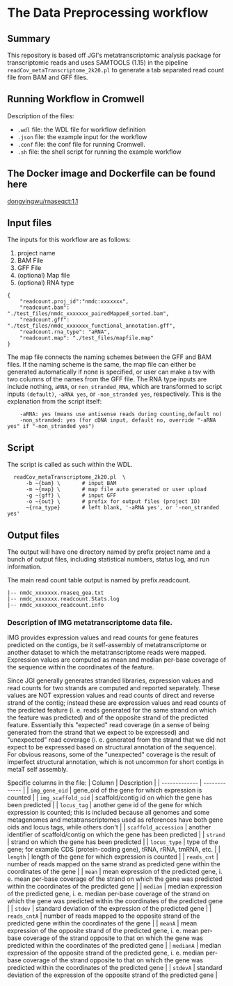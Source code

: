 # The Data Preprocessing workflow

## Summary
This repository is based off JGI's metatranscriptomic analysis package for transcriptomic reads and uses SAMTOOLS (1.15) in the pipeline `readCov_metaTranscriptome_2k20.pl` to generate a tab separated read count file from BAM and GFF files. 

## Running Workflow in Cromwell

Description of the files:
 - `.wdl` file: the WDL file for workflow definition
 - `.json` file: the example input for the workflow
 - `.conf` file: the conf file for running Cromwell.
 - `.sh` file: the shell script for running the example workflow


## The Docker image and Dockerfile can be found here

[dongyingwu/rnaseqct:1.1](https://hub.docker.com/r/dongyingwu/rnaseqct/)


## Input files

The inputs for this workflow are as follows:

1. project name 
2. BAM File 
3. GFF File
4. (optional) Map file
5. (optional) RNA type

```
{
    "readcount.proj_id":"nmdc:xxxxxxx",
    "readcount.bam": "./test_files/nmdc_xxxxxxx_pairedMapped_sorted.bam",
    "readcount.gff": "./test_files/nmdc_xxxxxxx_functional_annotation.gff",
    "readcount.rna_type": "aRNA",
    "readcount.map": "./test_files/mapfile.map"
}
```

The map file connects the naming schemes between the GFF and BAM files. If the naming scheme is the same, the map file can either be generated automatically if none is specified, or user can make a tsv with two columns of the names from the GFF file. 
The RNA type inputs are include nothing, `aRNA`, or `non_stranded_RNA`, which are transformed to script inputs `(default)`, `-aRNA yes`, or `-non_stranded yes`, respectively. This is the explanation from the script itself:

```
    -aRNA: yes (means use antisense reads during counting,default no)
    -non_stranded: yes (for cDNA input, default no, override "-aRNA yes" if "-non_stranded yes")
```

## Script

The script is called as such within the WDL.

```
  readCov_metaTranscriptome_2k20.pl  \
      -b ~{bam} \       # input BAM
      -m ~{map} \       # map file auto generated or user upload
      -g ~{gff} \       # input GFF
      -o ~{out} \       # prefix for output files (project ID)
      ~{rna_type}       # left blank, '-aRNA yes', or '-non_stranded yes'
```

## Output files

The output will have one directory named by prefix project name and a bunch of output files, including statistical numbers, status log, and run information. 

The main read count table output is named by prefix.readcount. 

```
|-- nmdc_xxxxxxx.rnaseq_gea.txt
|-- nmdc_xxxxxxx.readcount.Stats.log
|-- nmdc_xxxxxxx_readcount.info
```

### Description of IMG metatranscriptome data file.

IMG provides expression values and read counts for gene features predicted on the contigs, be
it self-assembly of metatranscriptome or another dataset to which the metatranscriptome reads 
were mapped. Expression values are computed as mean and median per-base coverage of the 
sequence within the coordinates of the feature.

Since JGI generally generates stranded libraries, expression values and read counts for two 
strands are computed and reported separately. These values are NOT expression values and 
read counts of direct and reverse strand of the contig; instead these are expression values and 
read counts of the predicted feature (i. e. reads generated for the same strand on which the 
feature was predicted) and of the opposite strand of the predicted feature. Essentially this 
"expected" read coverage (in a sense of being generated from the strand that we expect to be 
expressed) and "unexpected" read coverage (i. e. generated from the strand that we did not 
expect to be expressed based on structural annotation of the sequence). For obvious reasons, 
some of the "unexpected" coverage is the result of imperfect structural annotation, which is 
not uncommon for short contigs in metaT self assembly.

Specific columns in the file:
| Column | Description |
| ------------- | ------------- |
| `img_gene_oid` | gene_oid of the gene for which expression is counted |
| `img_scaffold_oid` | scaffold/contig id on which the gene has been predicted |
| `locus_tag` | another gene id of the gene for which expression is counted; this is included because all genomes and some metagenomes and metatranscriptomes used as references have both gene oids and locus tags, while others don't |
| `scaffold_accession` | another identifier of scaffold/contig on which the gene has been predicted |
| `strand` | strand on which the gene has been predicted |
| `locus_type` | type of the gene; for example CDS (protein-coding gene), tRNA, rRNA, tmRNA, etc. |
| `length` | length of the gene for which expression is counted |
| `reads_cnt` | number of reads mapped on the same strand as predicted gene within the coordinates of the gene |
| `mean` | mean expression of the predicted gene, i. e. mean per-base coverage of the strand on which the gene was predicted within the coordinates of the predicted gene |
| `median` | median expression of the predicted gene, i. e. median per-base coverage of the strand on which the gene was predicted within the coordinates of the predicted gene |
| `stdev` | standard deviation of the expression of the predicted gene |
| `reads_cntA` | number of reads mapped to the opposite strand of the predicted gene within the coordinates of the gene |
| `meanA` | mean expression of the opposite strand of the predicted gene, i. e. mean per-base coverage of the strand opposite to that on which the gene was predicted within the coordinates of the predicted gene |
| `medianA` | median expression of the opposite strand of the predicted gene, i. e. median per-base coverage of the strand opposite to that on which the gene was predicted within the coordinates of the predicted gene |
| `stdevA` | standard deviation of the expression of the opposite strand of the predicted gene |
